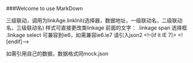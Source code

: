 ###Welcome to use MarkDown

三级联动，调用为linkAge.linkInit(选择器，数据地址，一级联动名，二级联动名，三级联动名)
样式可直接更改类linkage  前面的文字： .linkage span   选择框 .linkage select
可兼容到ie6，如需兼容ie6.ie7 请引入json2
	<!–[if lt IE 7]>
	<script  type="text/javascript" src="./js/json2.js"></script>
	<![endif]–>	

如需引用自己的数据，数据格式同mock.json